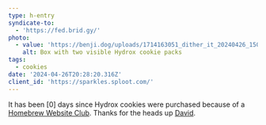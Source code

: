 ```yaml
---
type: h-entry
syndicate-to:
  - 'https://fed.brid.gy/'
photo:
  - value: 'https://benji.dog/uploads/1714163051_dither_it_20240426_150020.png'
    alt: Box with two visible Hydrox cookie packs
tags:
  - cookies
date: '2024-04-26T20:28:20.316Z'
client_id: 'https://sparkles.sploot.com/'
---
```

It has been [0] days since Hydrox cookies were purchased because of a [Homebrew Website Club](https://indieweb.org/Homebrew_Website_Club). Thanks for the heads up [David](https://david.shanske.com/).
